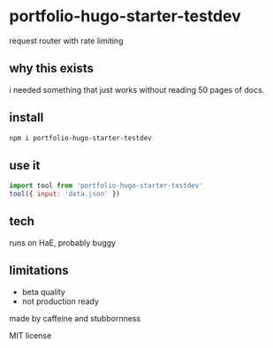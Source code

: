 # portfolio-hugo-starter-testdev

request router with rate limiting

## why this exists

i needed something that just works without reading 50 pages of docs.

## install

```bash
npm i portfolio-hugo-starter-testdev
```

## use it

```js
import tool from 'portfolio-hugo-starter-testdev'
tool({ input: 'data.json' })
```

## tech

runs on HaE, probably buggy

## limitations

- beta quality
- not production ready

made by caffeine and stubbornness

MIT license
